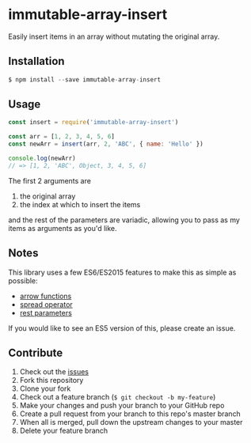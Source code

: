 # immutable-array-insert
Easily insert items in an array without mutating the original array.

## Installation
```js
$ npm install --save immutable-array-insert
```

## Usage
```js
const insert = require('immutable-array-insert')

const arr = [1, 2, 3, 4, 5, 6]
const newArr = insert(arr, 2, 'ABC', { name: 'Hello' })

console.log(newArr)
// => [1, 2, 'ABC', Object, 3, 4, 5, 6]
```
The first 2 arguments are

1. the original array
1. the index at which to insert the items

and the rest of the parameters are variadic, allowing you to pass as my items as arguments as you'd like.

## Notes
This library uses a few ES6/ES2015 features to make this as simple as possible:
  * [arrow functions](https://developer.mozilla.org/en/docs/Web/JavaScript/Reference/Functions/Arrow_functions)
  * [spread operator](https://developer.mozilla.org/en/docs/Web/JavaScript/Reference/Operators/Spread_operator)
  * [rest parameters](https://developer.mozilla.org/en/docs/Web/JavaScript/Reference/Functions/rest_parameters)

If you would like to see an ES5 version of this, please create an issue.

## Contribute

1. Check out the [issues](https://github.com/rpearce/immutable-array-insert/issues)
1. Fork this repository
1. Clone your fork
1. Check out a feature branch (`$ git checkout -b my-feature`)
1. Make your changes and push your branch to your GitHub repo
1. Create a pull request from your branch to this repo's master branch
1. When all is merged, pull down the upstream changes to your master
1. Delete your feature branch
